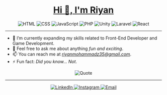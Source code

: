 <h1 align="center">
  <a href="#" class="animated-greeting">Hi 👋, I'm Riyan</a>
</h1>

<p align="center">
  <img src="https://img.shields.io/badge/HTML-E34F26?style=for-the-badge&logo=html5&logoColor=white" alt="HTML">
  <img src="https://img.shields.io/badge/CSS-1572B6?style=for-the-badge&logo=css3&logoColor=white" alt="CSS">
  <img src="https://img.shields.io/badge/JavaScript-F7DF1E?style=for-the-badge&logo=javascript&logoColor=black" alt="JavaScript">
  <img src="https://img.shields.io/badge/PHP-777BB4?logo=php&logoColor=white" alt="PHP">
  <img src="https://img.shields.io/badge/-Unity-000000?style=for-the-badge&logo=unity&logoColor=white" alt="Unity">
  <img src="https://img.shields.io/badge/Laravel-FF2D20?style=for-the-badge&logo=laravel&logoColor=white" alt="Laravel">
  <img src="https://img.shields.io/badge/React-61DAFB?style=for-the-badge&logo=react&logoColor=black" alt="React">
  
</p>

---

- 🌱 I’m currently expanding my skills related to Front-End Developer and Game Development.
- 💬 Feel free to ask me about anything *fun and exciting*.
- 📫 You can reach me at *riyanmohammadz35@gmail.com*.
- ⚡ Fun fact: *Did you know... Not*.

<p align="center">
  <img src="https://img.shields.io/badge/-The%20best%20way%20to%20get%20started%20is%20to%20quit%20talking%20and%20begin%20doing.-brightgreen?style=for-the-badge" alt="Quote">
</p>

---

<p align="center">
  <a href="https://www.linkedin.com/in/mohammadriyandz/" target="_blank">
    <img src="https://img.shields.io/badge/LinkedIn-0A66C2?style=for-the-badge&logo=linkedin&logoColor=white" alt="LinkedIn">
  </a>
  <a href="https://www.instagram.com/ryndz78/" target="_blank">
    <img src="https://img.shields.io/badge/Instagram-E4405F?style=for-the-badge&logo=instagram&logoColor=white" alt="Instagram">
  </a>
  <a href="mailto:riyanmohammadz35@gmail.com">
    <img src="https://img.shields.io/badge/Email-D14836?style=for-the-badge&logo=gmail&logoColor=white" alt="Email">
  </a>
</p>
